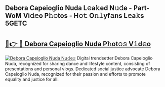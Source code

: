 ## Debora Capeioglio Nuda L𝚎a𝚔ed N𝚞𝚍e - Part-WoM Vi𝚍𝚎o P𝚑𝚘tos - H𝚘𝚝 O𝚗𝚕yf𝚊ns L𝚎a𝚔s 5GETC

# <h2><a href="http://kfdyeyk.oniu.top/?m=Debora+Capeioglio+Nuda">🔗👉 🔴 Debora Capeioglio Nuda P𝚑ot𝚘𝚜 V𝚒d𝚎o</a></h2>

[![Debora Capeioglio Nuda Nu𝚍e𝚜](https://i.imgur.com/0qMVB7G.gif)](http://kfdyeyk.oniu.top/?m=Debora+Capeioglio+Nuda)
Digital trendsetter Debora Capeioglio Nuda, recognized for sharing dance and lifestyle content, consisting of presentations and personal vlogs. Dedicated social justice advocate Debora Capeioglio Nuda, recognized for their passion and efforts to promote equality and justice for all.  
